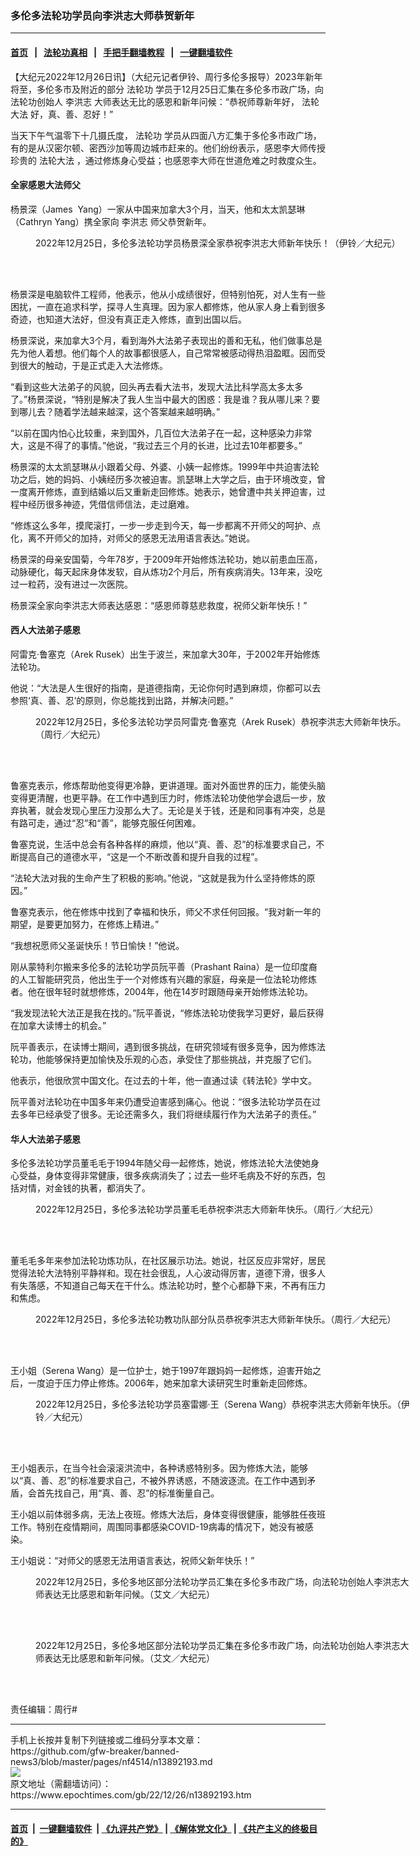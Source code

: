 ### 多伦多法轮功学员向李洪志大师恭贺新年
------------------------

#### [首页](https://github.com/gfw-breaker/banned-news3/blob/master/README.md) &nbsp;&nbsp;|&nbsp;&nbsp; [法轮功真相](https://github.com/begood0513/basic/blob/master/README.md)  &nbsp;&nbsp;|&nbsp;&nbsp; [手把手翻墙教程](https://github.com/gfw-breaker/guides/wiki)  &nbsp;&nbsp;|&nbsp;&nbsp; [一键翻墙软件](https://github.com/gfw-breaker/nogfw/blob/master/README.md)  



<div><p>
 【大纪元2022年12月26日讯】（大纪元记者伊铃、周行多伦多报导）2023年新年将至，多伦多市及附近的部分
 <ok href="https://www.epochtimes.com/gb/tag/%E6%B3%95%E8%BD%AE%E5%8A%9F.html">
  法轮功
 </ok>
 学员于12月25日汇集在多伦多市政广场，向法轮功创始人
 <ok href="https://www.epochtimes.com/gb/tag/%E6%9D%8E%E6%B4%AA%E5%BF%97.html">
  李洪志
 </ok>
 大师表达无比的感恩和新年问候：“恭祝师尊新年好，
 <ok href="https://www.epochtimes.com/gb/tag/%E6%B3%95%E8%BD%AE%E5%A4%A7%E6%B3%95.html">
  法轮大法
 </ok>
 好，真、善、忍好！”
</p>
<p>
 当天下午气温零下十几摄氏度，
 <ok href="https://www.epochtimes.com/gb/tag/%E6%B3%95%E8%BD%AE%E5%8A%9F.html">
  法轮功
 </ok>
 学员从四面八方汇集于多伦多市政广场，有的是从汉密尔顿、密西沙加等周边城市赶来的。他们纷纷表示，感恩李大师传授珍贵的
 <ok href="https://www.epochtimes.com/gb/tag/%E6%B3%95%E8%BD%AE%E5%A4%A7%E6%B3%95.html">
  法轮大法
 </ok>
 ，通过修炼身心受益；也感恩李大师在世道危难之时救度众生。
</p>
<h4>
 全家感恩大法师父
</h4>
<p>
 杨景深（James  Yang）一家从中国来加拿大3个月，当天，他和太太凯瑟琳（Cathryn Yang）携全家向
 <ok href="https://www.epochtimes.com/gb/tag/%E6%9D%8E%E6%B4%AA%E5%BF%97.html">
  李洪志
 </ok>
 师父恭贺新年。
</p>
<figure aria-describedby="caption-attachment-13892209" class="wp-caption aligncenter" id="attachment_13892209" style="width: 600px">
 <ok href="https://i.epochtimes.com/assets/uploads/2022/12/id13892209-0008.jpg" target="_blank">
  <img alt="" class="wp-image-13892209" src="https://i.epochtimes.com/assets/uploads/2022/12/id13892209-0008.jpg"/>
 </ok>
 <br/><figcaption class="wp-caption-text" id="caption-attachment-13892209">
  2022年12月25日，多伦多法轮功学员杨景深全家恭祝李洪志大师新年快乐！（伊铃／大纪元）
 </figcaption><br/>
</figure><br/>
<p>
 杨景深是电脑软件工程师，他表示，他从小成绩很好，但特别怕死，对人生有一些困扰，一直在追求科学，探寻人生真理。因为家人都修炼，他从家人身上看到很多奇迹，也知道大法好，但没有真正走入修炼，直到出国以后。
</p>
<p>
 杨景深说，来加拿大3个月，看到海外大法弟子表现出的善和无私，他们做事总是先为他人着想。他们每个人的故事都很感人，自己常常被感动得热泪盈眶。因而受到很大的触动，于是正式走入大法修炼。
</p>
<p>
 “看到这些大法弟子的风貌，回头再去看大法书，发现大法比科学高太多太多了。”杨景深说，“特别是解决了我人生当中最大的困惑：我是谁？我从哪儿来？要到哪儿去？随着学法越来越深，这个答案越来越明确。”
</p>
<p>
 “以前在国内怕心比较重，来到国外，几百位大法弟子在一起，这种感染力非常大，这是不得了的事情。”他说，“我过去三个月的长进，比过去10年都要多。”
</p>
<p>
 杨景深的太太凯瑟琳从小跟着父母、外婆、小姨一起修炼。1999年中共迫害法轮功之后，她的妈妈、小姨经历多次被迫害。凯瑟琳上大学之后，由于环境改变，曾一度离开修炼，直到结婚以后又重新走回修炼。她表示，她曾遭中共关押迫害，过程中经历很多神迹，凭借信师信法，走过磨难。
</p>
<p>
 “修炼这么多年，摸爬滚打，一步一步走到今天，每一步都离不开师父的呵护、点化，离不开师父的加持，对师父的感恩无法用语言表达。”她说。
</p>
<p>
 杨景深的母亲安国菊，今年78岁，于2009年开始修炼法轮功，她以前患血压高，动脉硬化，每天起床身体发软，自从炼功2个月后，所有疾病消失。13年来，没吃过一粒药，没有进过一次医院。
</p>
<p>
 杨景深全家向李洪志大师表达感恩：“感恩师尊慈悲救度，祝师父新年快乐！”
</p>
<h4>
 西人大法弟子感恩
</h4>
<p>
 阿雷克‧鲁塞克（Arek Rusek）出生于波兰，来加拿大30年，于2002年开始修炼法轮功。
</p>
<p>
 他说：“大法是人生很好的指南，是道德指南，无论你何时遇到麻烦，你都可以去参照‘真、善、忍’的原则，你总能找到出路，并解决问题。”
</p>
<figure aria-describedby="caption-attachment-13892199" class="wp-caption aligncenter" id="attachment_13892199" style="width: 601px">
 <ok href="https://i.epochtimes.com/assets/uploads/2022/12/id13892199-0004.jpg" target="_blank">
  <img alt="" class="wp-image-13892199" src="https://i.epochtimes.com/assets/uploads/2022/12/id13892199-0004.jpg"/>
 </ok>
 <br/><figcaption class="wp-caption-text" id="caption-attachment-13892199">
  2022年12月25日，多伦多法轮功学员阿雷克‧鲁塞克（Arek Rusek）恭祝李洪志大师新年快乐。（周行／大纪元）
 </figcaption><br/>
</figure><br/>
<p>
 鲁塞克表示，修炼帮助他变得更冷静，更讲道理。面对外面世界的压力，能使头脑变得更清醒，也更平静。在工作中遇到压力时，修炼法轮功使他学会退后一步，放弃执著，就会发现心里压力没那么大了。无论是关于钱，还是和同事有冲突，总是有路可走，通过“忍”和“善”，能够克服任何困难。
</p>
<p>
 鲁塞克说，生活中总会有各种各样的麻烦，他以“真、善、忍”的标准要求自己，不断提高自己的道德水平，“这是一个不断改善和提升自我的过程”。
</p>
<p>
 “法轮大法对我的生命产生了积极的影响。”他说，“这就是我为什么坚持修炼的原因。”
</p>
<p>
 鲁塞克表示，他在修炼中找到了幸福和快乐，师父不求任何回报。“我对新一年的期望，是要更加努力，在修炼上精进。”
</p>
<p>
 “我想祝愿师父圣诞快乐！节日愉快！”他说。
</p>
<p>
 刚从蒙特利尔搬来多伦多的法轮功学员阮平善（Prashant Raina）是一位印度裔的人工智能研究员，他出生于一个对修炼有兴趣的家庭，母亲是一位法轮功修炼者。他在很年轻时就想修炼，2004年，他在14岁时跟随母亲开始修炼法轮功。
</p>
<p>
 “我发现法轮大法正是我在找的。”阮平善说，“修炼法轮功使我学习更好，最后获得在加拿大读博士的机会。”
</p>
<p>
 阮平善表示，在读博士期间，遇到很多挑战，在研究领域有很多竞争，因为修炼法轮功，他能够保持更加愉快及乐观的心态，承受住了那些挑战，并克服了它们。
</p>
<p>
 他表示，他很欣赏中国文化。在过去的十年，他一直通过读《转法轮》学中文。
</p>
<p>
 阮平善对法轮功在中国多年来仍遭受迫害感到痛心。他说：“很多法轮功学员在过去多年已经承受了很多。无论还需多久，我们将继续履行作为大法弟子的责任。”
</p>
<h4>
 华人大法弟子感恩
</h4>
<p>
 多伦多法轮功学员董毛毛于1994年随父母一起修炼，她说，修炼法轮大法使她身心受益，身体变得非常健康，很多疾病消失了；过去一些坏毛病及不好的东西，包括对情，对金钱的执著，都消失了。
</p>
<figure aria-describedby="caption-attachment-13892198" class="wp-caption aligncenter" id="attachment_13892198" style="width: 601px">
 <ok href="https://i.epochtimes.com/assets/uploads/2022/12/id13892198-Maomao.jpg" target="_blank">
  <img alt="" class="wp-image-13892198" src="https://i.epochtimes.com/assets/uploads/2022/12/id13892198-Maomao.jpg"/>
 </ok>
 <br/><figcaption class="wp-caption-text" id="caption-attachment-13892198">
  2022年12月25日，多伦多法轮功学员董毛毛恭祝李洪志大师新年快乐。（周行／大纪元）
 </figcaption><br/>
</figure><br/>
<p>
 董毛毛多年来参加法轮功炼功队，在社区展示功法。她说，社区反应非常好，居民觉得法轮大法特别平静祥和。现在社会很乱，人心波动得厉害，道德下滑，很多人有失落感，不知道自己每天在干什么。炼法轮功时，整个心都静下来，不再有压力和焦虑。
</p>
<figure aria-describedby="caption-attachment-13892200" class="wp-caption aligncenter" id="attachment_13892200" style="width: 601px">
 <ok href="https://i.epochtimes.com/assets/uploads/2022/12/id13892200-0005.jpg" target="_blank">
  <img alt="" class="wp-image-13892200" src="https://i.epochtimes.com/assets/uploads/2022/12/id13892200-0005.jpg"/>
 </ok>
 <br/><figcaption class="wp-caption-text" id="caption-attachment-13892200">
  2022年12月25日，多伦多法轮功教功队部分队员恭祝李洪志大师新年快乐。（周行／大纪元）
 </figcaption><br/>
</figure><br/>
<p>
 王小姐（Serena Wang）是一位护士，她于1997年跟妈妈一起修炼，迫害开始之后，一度迫于压力停止修炼。2006年，她来加拿大读研究生时重新走回修炼。
</p>
<figure aria-describedby="caption-attachment-13892202" class="wp-caption aligncenter" id="attachment_13892202" style="width: 599px">
 <ok href="https://i.epochtimes.com/assets/uploads/2022/12/id13892202-DSC_0003.jpg" target="_blank">
  <img alt="" class="wp-image-13892202" src="https://i.epochtimes.com/assets/uploads/2022/12/id13892202-DSC_0003.jpg"/>
 </ok>
 <br/><figcaption class="wp-caption-text" id="caption-attachment-13892202">
  2022年12月25日，多伦多法轮功学员塞雷娜‧王（Serena Wang）恭祝李洪志大师新年快乐。（伊铃／大纪元）
 </figcaption><br/>
</figure><br/>
<p>
 王小姐表示，在当今社会滚滚洪流中，各种诱惑特别多。因为修炼大法，能够以“真、善、忍”的标准要求自己，不被外界诱惑，不随波逐流。在工作中遇到矛盾，会首先找自己，用“真、善、忍”的标准衡量自己。
</p>
<p>
 王小姐以前体弱多病，无法上夜班。修炼大法后，身体变得很健康，能够胜任夜班工作。特别在疫情期间，周围同事都感染COVID-19病毒的情况下，她没有被感染。
</p>
<p>
 王小姐说：“对师父的感恩无法用语言表达，祝师父新年快乐！”
</p>
<figure aria-describedby="caption-attachment-13892211" class="wp-caption aligncenter" id="attachment_13892211" style="width: 600px">
 <ok href="https://i.epochtimes.com/assets/uploads/2022/12/id13892211-2023ChristmasChinatown-copy.jpg" target="_blank">
  <img alt="" class="wp-image-13892211" src="https://i.epochtimes.com/assets/uploads/2022/12/id13892211-2023ChristmasChinatown-copy.jpg"/>
 </ok>
 <br/><figcaption class="wp-caption-text" id="caption-attachment-13892211">
  2022年12月25日，多伦多地区部分法轮功学员汇集在多伦多市政广场，向法轮功创始人李洪志大师表达无比感恩和新年问候。（艾文／大纪元）
 </figcaption><br/>
</figure><br/>
<figure aria-describedby="caption-attachment-13892210" class="wp-caption aligncenter" id="attachment_13892210" style="width: 602px">
 <ok href="https://i.epochtimes.com/assets/uploads/2022/12/id13892210-2023ChristmasBand-copy.jpg" target="_blank">
  <img alt="" class="wp-image-13892210" src="https://i.epochtimes.com/assets/uploads/2022/12/id13892210-2023ChristmasBand-copy.jpg"/>
 </ok>
 <br/><figcaption class="wp-caption-text" id="caption-attachment-13892210">
  2022年12月25日，多伦多地区部分法轮功学员汇集在多伦多市政广场，向法轮功创始人李洪志大师表达无比感恩和新年问候。（艾文／大纪元）
 </figcaption><br/>
</figure><br/>
<p>
 责任编辑：周行#
</p>
</div>
<hr/>
手机上长按并复制下列链接或二维码分享本文章：<br/>
https://github.com/gfw-breaker/banned-news3/blob/master/pages/nf4514/n13892193.md <br/>
<a href='https://github.com/gfw-breaker/banned-news3/blob/master/pages/nf4514/n13892193.md'><img src='https://github.com/gfw-breaker/banned-news3/blob/master/pages/nf4514/n13892193.md.png'/></a> <br/>
原文地址（需翻墙访问）：https://www.epochtimes.com/gb/22/12/26/n13892193.htm


------------------------
#### [首页](https://github.com/gfw-breaker/banned-news3/blob/master/README.md) &nbsp;|&nbsp; [一键翻墙软件](https://github.com/gfw-breaker/nogfw/blob/master/README.md) &nbsp;| [《九评共产党》](https://github.com/gfw-breaker/9ping.md/blob/master/README.md#九评之一评共产党是什么) | [《解体党文化》](https://github.com/gfw-breaker/jtdwh.md/blob/master/README.md) | [《共产主义的终极目的》](https://github.com/gfw-breaker/gczydzjmd.md/blob/master/README.md)


<img src='http://gfw-breaker.win/banned-news3/pages/nf4514/n13892193.md' width='0px' height='0px'/>